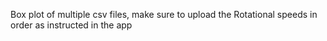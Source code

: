 Box plot of multiple csv files, make sure to upload the Rotational speeds in order as instructed in the app
